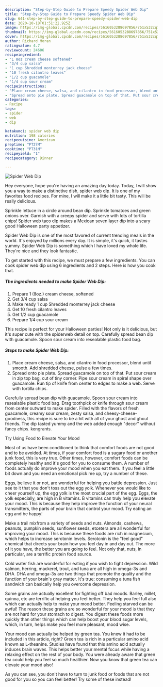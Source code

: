 ```yaml
---
description: "Step-by-Step Guide to Prepare Speedy Spider Web Dip"
title: "Step-by-Step Guide to Prepare Speedy Spider Web Dip"
slug: 641-step-by-step-guide-to-prepare-speedy-spider-web-dip
date: 2020-10-18T01:51:22.925Z
image: https://img-global.cpcdn.com/recipes/5616053288697856/751x532cq70/spider-web-dip-recipe-main-photo.jpg
thumbnail: https://img-global.cpcdn.com/recipes/5616053288697856/751x532cq70/spider-web-dip-recipe-main-photo.jpg
cover: https://img-global.cpcdn.com/recipes/5616053288697856/751x532cq70/spider-web-dip-recipe-main-photo.jpg
author: Richard Moran
ratingvalue: 4.7
reviewcount: 24606
recipeingredient:
- "1 8oz cream cheese softened"
- "3/4 cup salsa"
- "1 cup Shredded monterrey jack cheese"
- "10 fresh cilantro leaves"
- "1/2 cup guacamole"
- "1/4 cup sour cream"
recipeinstructions:
- "Place cream cheese, salsa, and cilantro in food processor, blend until smooth. Add shredded cheese, pulse a few times."
- "Spread onto pie plate. Spread guacamole on top of that. Put sour cream in zip top bag, cut of tiny corner. Pipe sour cream in spiral shape over guacamole. Run tip of knife from center to edges to make a web. Serve with tortilla chips."
categories:
- Recipe
tags:
- spider
- web
- dip

katakunci: spider web dip 
nutrition: 198 calories
recipecuisine: American
preptime: "PT27M"
cooktime: "PT31M"
recipeyield: "1"
recipecategory: Dinner

---
```



![Spider Web Dip](https://img-global.cpcdn.com/recipes/5616053288697856/751x532cq70/spider-web-dip-recipe-main-photo.jpg)

Hey everyone, hope you're having an amazing day today. Today, I will show you a way to make a distinctive dish, spider web dip. It is one of my favorites food recipes. For mine, I will make it a little bit tasty. This will be really delicious.

Sprinkle lettuce in a circle around bean dip. Sprinkle tomatoes and green onions over. Garnish with a creepy spider and serve with lots of tortilla chips! Spider web taco dip makes a Mexican seven layer dip into a scary good Halloween party appetizer.

Spider Web Dip is one of the most favored of current trending meals in the world. It's enjoyed by millions every day. It is simple, it's quick, it tastes yummy. Spider Web Dip is something which I have loved my whole life. They're nice and they look fantastic.


To get started with this recipe, we must prepare a few ingredients. You can cook spider web dip using 6 ingredients and 2 steps. Here is how you cook that.

<!--inarticleads1-->

##### The ingredients needed to make Spider Web Dip:

1. Prepare 1 (8oz.) cream cheese, softened
1. Get 3/4 cup salsa
1. Make ready 1 cup Shredded monterrey jack cheese
1. Get 10 fresh cilantro leaves
1. Get 1/2 cup guacamole
1. Prepare 1/4 cup sour cream


This recipe is perfect for your Halloween parties! Not only is it delicious, but it&#39;s super cute with the spiderweb detail on top. Carefully spread bean dip with guacamole. Spoon sour cream into resealable plastic food bag. 

<!--inarticleads2-->

##### Steps to make Spider Web Dip:

1. Place cream cheese, salsa, and cilantro in food processor, blend until smooth. Add shredded cheese, pulse a few times.
1. Spread onto pie plate. Spread guacamole on top of that. Put sour cream in zip top bag, cut of tiny corner. Pipe sour cream in spiral shape over guacamole. Run tip of knife from center to edges to make a web. Serve with tortilla chips.


Carefully spread bean dip with guacamole. Spoon sour cream into resealable plastic food bag. Drag toothpick or knife through sour cream from center outward to make spider. Filled with the flavors of fresh guacamole, creamy sour cream, zesty salsa, and cheesy-cheese-goodness, this recipe is sure to be a hit with all of your ghost and ghoul friends. The dip tasted yummy and the web added enough &#34;decor&#34; without fancy chips. kengrants. 

Try Using Food to Elevate Your Mood


Most of us have been conditioned to think that comfort foods are not good and to be avoided. At times, if your comfort food is a sugary food or another junk food, this is very true. Other times, however, comfort foods can be completely healthy and it's good for you to consume them. A number of foods actually do improve your mood when you eat them. If you feel a little bit down and you need an emotional pick me up, try a number of these.

Eggs, believe it or not, are wonderful for helping you battle depression. Just see to it that you don't toss out the egg yolk. Whenever you would like to cheer yourself up, the egg yolk is the most crucial part of the egg. Eggs, the yolk especially, are high in B vitamins. B vitamins can truly help you elevate your mood. This is because they help improve the function of your neural transmitters, the parts of your brain that control your mood. Try eating an egg and be happy!

Make a trail mixfrom a variety of seeds and nuts. Almonds, cashews, peanuts, pumpkin seeds, sunflower seeds, etcetera are all wonderful for improving your mood. This is because these foods are rich in magnesium, which helps to increase serotonin levels. Serotonin is the "feel good" chemical that directs your brain how you feel day in and day out. The more of it you have, the better you are going to feel. Not only that, nuts, in particular, are a terrific protein food source.

Cold water fish are wonderful for eating if you wish to fight depression. Wild salmon, herring, mackerel, trout, and tuna are all high in omega-3s and DHA. DHA and omega-3s are two things that promote the quality and the function of your brain's gray matter. It's true: consuming a tuna fish sandwich can basically help you overcome depression. 

Some grains are actually excellent for fighting off bad moods. Barley, millet, quinoa, etc are terrific at helping you feel better. They help you feel full also which can actually help to make your mood better. Feeling starved can be awful! The reason these grains are so wonderful for your mood is that they are not hard for your stomach to digest. You digest these foods more quickly than other things which can help boost your blood sugar levels, which, in turn, helps make you feel more pleasant, mood wise.

Your mood can actually be helped by green tea. You knew it had to be included in this article, right? Green tea is rich in a particular amino acid known as L-theanine. Studies have found that this amino acid actually induces brain waves. This helps better your mental focus while having a relaxing effect on the rest of your body. You were already aware that green tea could help you feel so much healthier. Now you know that green tea can elevate your mood also!

As you can see, you don't have to turn to junk food or foods that are not good for you so you can feel better! Try some of these instead!

